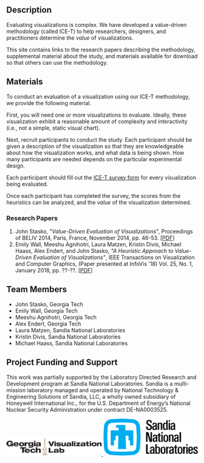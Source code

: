 ## Description

<!-- ![](./images/ice-t.jpg =200x) -->
Evaluating visualizations is complex. We have developed a value-driven methodology (called ICE-T) to help researchers, designers, and practitioners determine the _value_ of visualizations.

This site contains links to the research papers describing the methodology, supplemental material about the study, and materials available for download so that others can use the methodology.

## Materials

To conduct an evaluation of a visualization using our ICE-T methodology, we provide the following material.

First, you will need one or more visualizations to evaluate. Ideally, these visualization exhibit a reasonable amount of complexity and interactivity (i.e., not a simple, static visual chart).

Next, recruit participants to conduct the study. Each participant should be given a description of the visualization so that they are knowledgeable about how the visualization works, and what data is being shown. How many participants are needed depends on the particular experimental design.

Each participant should fill out the [ICE-T survey form](documents/survey.pdf) for every visualization being evaluated.

Once each participant has completed the survey, the scores from the heuristics can be analyzed, and the _value_ of the visualization determined.

### Research Papers

  1. John Stasko, "*Value-Driven Evaluation of Visualizations*", Proceedings of BELIV 2014, Paris, France, November 2014, pp. 46-53. [<a href="http://www.cc.gatech.edu/~john.stasko/papers/beliv14-value.pdf">PDF</a>]
  2. Emily Wall, Meeshu Agnihotri, Laura Matzen, Kristin Divis, Michael Haass, Alex Endert, and John Stasko, *"A Heuristic Approach to Value-Driven Evaluation of Visualizations"*, IEEE Transactions on Visualization and Computer Graphics, (Paper presented at InfoVis '18) Vol. 25, No. 1, January 2018, pp. ??-??. [<a href="http://www.cc.gatech.edu/~john.stasko/papers/infovis18-icet.pdf">PDF</a>]

## Team Members

  - John Stasko, Georgia Tech
  - Emily Wall, Georgia Tech
  - Meeshu Agnihotri, Georgia Tech
  - Alex Endert, Georgia Tech
  - Laura Matzen, Sandia National Laboratories
  - Kristin Divis, Sandia National Laboratories
  - Michael Haass, Sandia National Laboratories

## Project Funding and Support

This work was partially supported by the Laboratory Directed Research and Development program at Sandia National Laboratories. Sandia is a multi-mission laboratory managed and operated by National Technology \& Engineering Solutions of Sandia, LLC, a wholly owned subsidiary of Honeywell International Inc., for the U.S. Department of Energy’s National Nuclear Security Administration under contract DE-NA0003525.

<a href="http://vis.gatech.edu/">
  <img src="/images/gtvislab.png" alt="GT Vis Lab" style="width:250px;"/>
</a>

<a href="https://www.sandia.gov/">
  <img src="/images/sandia.png" alt="Sandia" style="width:250px;"/>
  </a>
<!-- ![Georgia Tech Visualization Lab](/images/gtvislab.png) -->
<!-- ![Sandia](/images/sandia.png) -->
